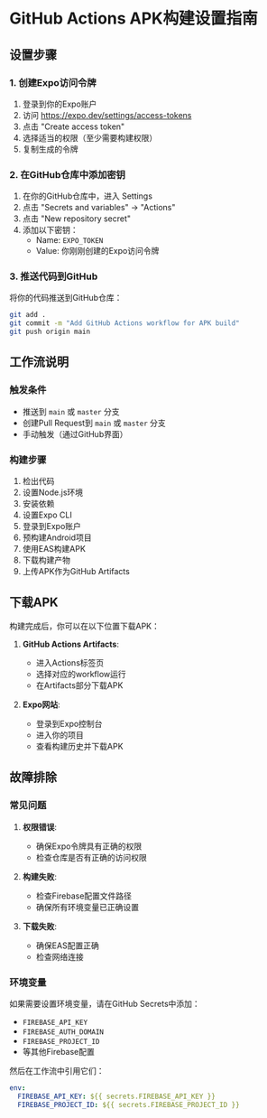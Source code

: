 # GitHub Actions APK构建设置指南

## 设置步骤

### 1. 创建Expo访问令牌
1. 登录到你的Expo账户
2. 访问 https://expo.dev/settings/access-tokens
3. 点击 "Create access token"
4. 选择适当的权限（至少需要构建权限）
5. 复制生成的令牌

### 2. 在GitHub仓库中添加密钥
1. 在你的GitHub仓库中，进入 Settings
2. 点击 "Secrets and variables" → "Actions"
3. 点击 "New repository secret"
4. 添加以下密钥：
   - Name: `EXPO_TOKEN`
   - Value: 你刚刚创建的Expo访问令牌

### 3. 推送代码到GitHub
将你的代码推送到GitHub仓库：
```bash
git add .
git commit -m "Add GitHub Actions workflow for APK build"
git push origin main
```

## 工作流说明

### 触发条件
- 推送到 `main` 或 `master` 分支
- 创建Pull Request到 `main` 或 `master` 分支
- 手动触发（通过GitHub界面）

### 构建步骤
1. 检出代码
2. 设置Node.js环境
3. 安装依赖
4. 设置Expo CLI
5. 登录到Expo账户
6. 预构建Android项目
7. 使用EAS构建APK
8. 下载构建产物
9. 上传APK作为GitHub Artifacts

## 下载APK

构建完成后，你可以在以下位置下载APK：

1. **GitHub Actions Artifacts**:
   - 进入Actions标签页
   - 选择对应的workflow运行
   - 在Artifacts部分下载APK

2. **Expo网站**:
   - 登录到Expo控制台
   - 进入你的项目
   - 查看构建历史并下载APK

## 故障排除

### 常见问题

1. **权限错误**:
   - 确保Expo令牌具有正确的权限
   - 检查仓库是否有正确的访问权限

2. **构建失败**:
   - 检查Firebase配置文件路径
   - 确保所有环境变量已正确设置

3. **下载失败**:
   - 确保EAS配置正确
   - 检查网络连接

### 环境变量

如果需要设置环境变量，请在GitHub Secrets中添加：
- `FIREBASE_API_KEY`
- `FIREBASE_AUTH_DOMAIN`
- `FIREBASE_PROJECT_ID`
- 等其他Firebase配置

然后在工作流中引用它们：
```yaml
env:
  FIREBASE_API_KEY: ${{ secrets.FIREBASE_API_KEY }}
  FIREBASE_PROJECT_ID: ${{ secrets.FIREBASE_PROJECT_ID }}
```